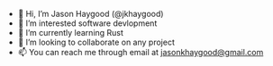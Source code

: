 - 👋 Hi, I’m Jason Haygood (@jkhaygood)
- 👀 I’m interested software devlopment
- 🌱 I’m currently learning Rust
- 💞️ I’m looking to collaborate on any project
- 📫 You can reach me through email at jasonkhaygood@gmail.com

